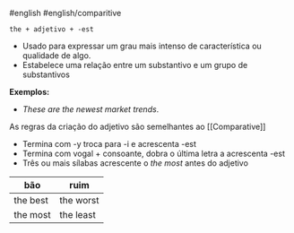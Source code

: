 #english #english/comparitive 

```shell
the + adjetivo + -est
```

- Usado para expressar um grau mais intenso de característica ou qualidade de algo.
- Estabelece uma relação entre um substantivo e um grupo de substantivos

**Exemplos:**

- _These are the newest market trends_.

As regras da criação do adjetivo são semelhantes ao [[Comparative]]

- Termina com -y troca para -i e acrescenta -est
- Termina com vogal + consoante, dobra o última letra a acrescenta -est
- Três ou mais sílabas acrescente o *the most* antes do adjetivo


| bão      | ruim      |
| -------- | --------- |
| the best | the worst |
| the most | the least |
